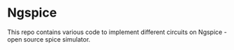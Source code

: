 # Ngspice

This repo contains various code to implement different circuits on Ngspice - open source spice simulator.
